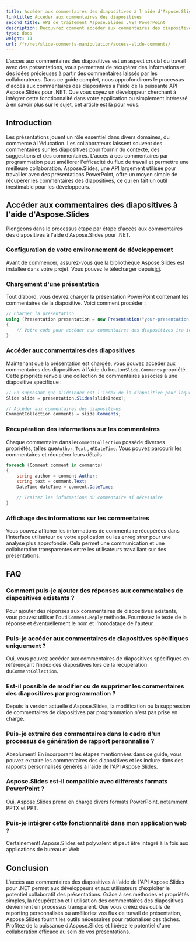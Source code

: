 ```yaml
---
title: Accéder aux commentaires des diapositives à l'aide d'Aspose.Slides
linktitle: Accéder aux commentaires des diapositives
second_title: API de traitement Aspose.Slides .NET PowerPoint
description: Découvrez comment accéder aux commentaires des diapositives à l'aide de l'API Aspose.Slides pour .NET. Un guide étape par étape avec des exemples de code et des FAQ pour une expérience fluide.
type: docs
weight: 11
url: /fr/net/slide-comments-manipulation/access-slide-comments/
---
```

L'accès aux commentaires des diapositives est un aspect crucial du travail avec des présentations, vous permettant de récupérer des informations et des idées précieuses à partir des commentaires laissés par les collaborateurs. Dans ce guide complet, nous approfondirons le processus d'accès aux commentaires des diapositives à l'aide de la puissante API Aspose.Slides pour .NET. Que vous soyez un développeur cherchant à intégrer cette fonctionnalité dans votre application ou simplement intéressé à en savoir plus sur le sujet, cet article est là pour vous.

## Introduction

Les présentations jouent un rôle essentiel dans divers domaines, du commerce à l'éducation. Les collaborateurs laissent souvent des commentaires sur les diapositives pour fournir du contexte, des suggestions et des commentaires. L'accès à ces commentaires par programmation peut améliorer l'efficacité du flux de travail et permettre une meilleure collaboration. Aspose.Slides, une API largement utilisée pour travailler avec des présentations PowerPoint, offre un moyen simple de récupérer les commentaires des diapositives, ce qui en fait un outil inestimable pour les développeurs.

## Accéder aux commentaires des diapositives à l'aide d'Aspose.Slides

Plongeons dans le processus étape par étape d'accès aux commentaires des diapositives à l'aide d'Aspose.Slides pour .NET.

### Configuration de votre environnement de développement

 Avant de commencer, assurez-vous que la bibliothèque Aspose.Slides est installée dans votre projet. Vous pouvez le télécharger depuis[ici](https://releases.aspose.com/slides/net/).

### Chargement d'une présentation

Tout d’abord, vous devrez charger la présentation PowerPoint contenant les commentaires de la diapositive. Voici comment procéder :

```csharp
// Charger la présentation
using (Presentation presentation = new Presentation("your-presentation.pptx"))
{
    // Votre code pour accéder aux commentaires des diapositives ira ici
}
```

### Accéder aux commentaires des diapositives

 Maintenant que la présentation est chargée, vous pouvez accéder aux commentaires des diapositives à l'aide du bouton`Slide.Comments` propriété. Cette propriété renvoie une collection de commentaires associés à une diapositive spécifique :

```csharp
// En supposant que slideIndex est l'index de la diapositive pour laquelle vous souhaitez accéder aux commentaires
Slide slide = presentation.Slides[slideIndex];

// Accéder aux commentaires des diapositives
CommentCollection comments = slide.Comments;
```

### Récupération des informations sur les commentaires

 Chaque commentaire dans le`CommentCollection` possède diverses propriétés, telles que`Author`, `Text` , et`DateTime`. Vous pouvez parcourir les commentaires et récupérer leurs détails :

```csharp
foreach (Comment comment in comments)
{
    string author = comment.Author;
    string text = comment.Text;
    DateTime dateTime = comment.DateTime;

    // Traitez les informations du commentaire si nécessaire
}
```

### Affichage des informations sur les commentaires

Vous pouvez afficher les informations de commentaire récupérées dans l'interface utilisateur de votre application ou les enregistrer pour une analyse plus approfondie. Cela permet une communication et une collaboration transparentes entre les utilisateurs travaillant sur des présentations.

## FAQ

### Comment puis-je ajouter des réponses aux commentaires de diapositives existants ?

 Pour ajouter des réponses aux commentaires de diapositives existants, vous pouvez utiliser l'outil`Comment.Reply` méthode. Fournissez le texte de la réponse et éventuellement le nom et l'horodatage de l'auteur.

### Puis-je accéder aux commentaires de diapositives spécifiques uniquement ?

 Oui, vous pouvez accéder aux commentaires de diapositives spécifiques en référençant l'index des diapositives lors de la récupération du`CommentCollection`.

### Est-il possible de modifier ou de supprimer les commentaires des diapositives par programmation ?

Depuis la version actuelle d'Aspose.Slides, la modification ou la suppression de commentaires de diapositives par programmation n'est pas prise en charge.

### Puis-je extraire des commentaires dans le cadre d'un processus de génération de rapport personnalisé ?

Absolument! En incorporant les étapes mentionnées dans ce guide, vous pouvez extraire les commentaires des diapositives et les inclure dans des rapports personnalisés générés à l'aide de l'API Aspose.Slides.

### Aspose.Slides est-il compatible avec différents formats PowerPoint ?

Oui, Aspose.Slides prend en charge divers formats PowerPoint, notamment PPTX et PPT.

### Puis-je intégrer cette fonctionnalité dans mon application web ?

Certainement! Aspose.Slides est polyvalent et peut être intégré à la fois aux applications de bureau et Web.

## Conclusion

L'accès aux commentaires des diapositives à l'aide de l'API Aspose.Slides pour .NET permet aux développeurs et aux utilisateurs d'exploiter le potentiel collaboratif des présentations. Grâce à ses méthodes et propriétés simples, la récupération et l'utilisation des commentaires des diapositives deviennent un processus transparent. Que vous créiez des outils de reporting personnalisés ou amélioriez vos flux de travail de présentation, Aspose.Slides fournit les outils nécessaires pour rationaliser ces tâches. Profitez de la puissance d'Aspose.Slides et libérez le potentiel d'une collaboration efficace au sein de vos présentations.